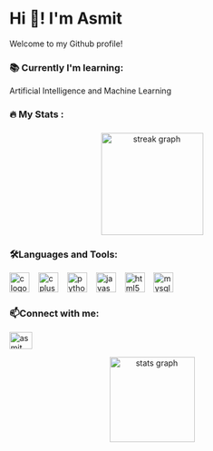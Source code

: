<h1 align="left">Hi 👋! I'm Asmit</h1>

Welcome to my Github profile!


<div align="left">
  <h3>📚 Currently I'm learning:</h3>
   Artificial Intelligence and Machine Learning
</div>

<h3 align="left">🔥   My Stats :</h3>

###

<div align="center">
  <img src="https://streak-stats.demolab.com?user=AsmitPrajapati&locale=en&mode=daily&theme=dark&hide_border=false&border_radius=5&order=3" height="180" alt="streak graph"  />
</div>

<h3 align="left">🛠Languages and Tools:</h3>

<div align="left">
  <img src="https://cdn.jsdelivr.net/gh/devicons/devicon/icons/c/c-original.svg" height="35" alt="c logo"  />
  <img width="8" />
  <img src="https://cdn.jsdelivr.net/gh/devicons/devicon/icons/cplusplus/cplusplus-original.svg" height="35" alt="cplusplus logo"  />
  <img width="8" />
  <img src="https://cdn.jsdelivr.net/gh/devicons/devicon/icons/python/python-original.svg" height="35" alt="python logo"  />
  <img width="8" />
  <img src="https://cdn.jsdelivr.net/gh/devicons/devicon/icons/javascript/javascript-original.svg" height="35" alt="javascript logo"  />
  <img width="8" />
  <img src="https://cdn.jsdelivr.net/gh/devicons/devicon/icons/html5/html5-original.svg" height="35" alt="html5 logo"  />
  <img width="8" />
  <img src="https://cdn.jsdelivr.net/gh/devicons/devicon/icons/mysql/mysql-original.svg" height="35" alt="mysql logo"  />
</div>


<h3 align="left">📫Connect with me:</h3>
<p align="left">
  <a href="https://www.linkedin.com/in/asmit-prajapati/" target="blank"><img align="center" src="https://raw.githubusercontent.com/rahuldkjain/github-profile-readme-generator/master/src/images/icons/Social/linked-in-alt.svg" alt="asmit prajapati" height="30" width="40" /></a>
</p>


<div align="center">
  <img src="https://github-readme-stats.vercel.app/api?username=AsmitPrajapati&hide_title=false&hide_rank=false&show_icons=true&include_all_commits=true&count_private=true&disable_animations=false&theme=dracula&locale=en&hide_border=false" height="150" alt="stats graph"  />
</div>


